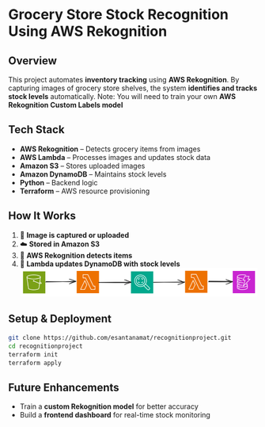 ﻿# Grocery Store Stock Recognition Using AWS Rekognition

## Overview

This project automates **inventory tracking** using **AWS Rekognition**. By capturing images of grocery store shelves, the system **identifies and tracks stock levels** automatically.
Note: You will need to train your own **AWS Rekognition Custom Labels model**

## Tech Stack

- **AWS Rekognition** – Detects grocery items from images
- **AWS Lambda** – Processes images and updates stock data
- **Amazon S3** – Stores uploaded images
- **Amazon DynamoDB** – Maintains stock levels
- **Python** – Backend logic
- **Terraform** – AWS resource provisioning

## How It Works

1. 📸 **Image is captured or uploaded**
2. ☁️ **Stored in Amazon S3**
3. 🧠 **AWS Rekognition detects items**
4. 🔄 **Lambda updates DynamoDB with stock levels**
![Architecture Diagram](./architecture_diagram.png)

## Setup & Deployment

```sh
git clone https://github.com/esantanamat/recognitionproject.git
cd recognitionproject
terraform init
terraform apply

```

## Future Enhancements

- Train a **custom Rekognition model** for better accuracy
- Build a **frontend dashboard** for real-time stock monitoring
